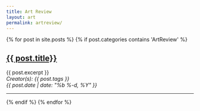 ```yaml
---
title: Art Review
layout: art
permalink: artreview/
---
```


<div class="myposts">
{% for post in site.posts %}
    {% if post.categories contains 'ArtReview' %}
        <div class="mypost"><h2><a class="postTitle" href="{{ post.url }}" >{{ post.title}}</a></h2>
        {{ post.excerpt }}
        <div class="right postPost"><i><span class="postTag">Creator(s): {{ post.tags }}</span></i> <br>
        <i><span class="postDate">{{ post.date | date: "%b %-d, %Y" }}</span></i>
        </div>
            <hr class="pad">    
        </div>
    {% endif %}
{% endfor %}
</div>
